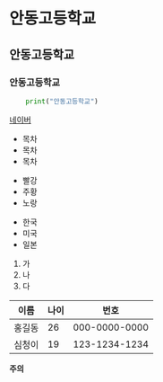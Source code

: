 # 안동고등학교
## 안동고등학교
### 안동고등학교

```python
    print("안동고등학교")
```

[네이버](naver.com)

* 목차
* 목차
* 목차

+ 빨강
 + 주황
  + 노랑

- 한국
 - 미국
  - 일본

1. 가
2. 나
3. 다

이름|나이|번호
---|---|---
홍길동|26|000-0000-0000
심청이|19|123-1234-1234

**주의**
